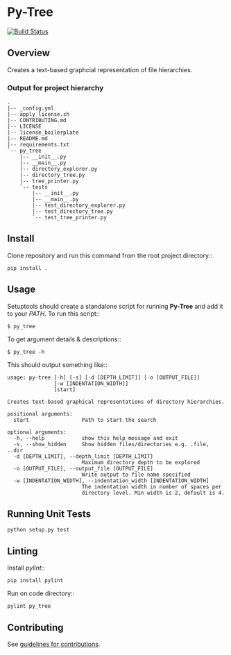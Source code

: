 # Py-Tree #

[![Build Status](https://travis-ci.org/tdeh/py-tree.svg?branch=master)](https://travis-ci.org/tdeh/py-tree)

## Overview ##

Creates a text-based graphcial representation of file hierarchies.

### Output for project hierarchy ###

```
.
|-- _config.yml
|-- apply_license.sh
|-- CONTRIBUTING.md
|-- LICENSE
|-- license_boilerplate
|-- README.md
|-- requirements.txt
`-- py_tree
    |-- __init__.py
    |-- __main__.py
    |-- directory_explorer.py
    |-- directory_tree.py
    |-- tree_printer.py
    `-- tests
        |-- __init__.py
        |-- __main__.py
        |-- test_directory_explorer.py
        |-- test_directory_tree.py
        `-- test_tree_printer.py
```

## Install ##

Clone repository and run this command from the root project directory::

    pip install .

## Usage ##

Setuptools should create a standalone script for running **Py-Tree** and add it to your *PATH*. To run this script::

    $ py_tree

To get argument details & descriptions::

    $ py_tree -h

This should output something like::

```
usage: py-tree [-h] [-s] [-d [DEPTH_LIMIT]] [-o [OUTPUT_FILE]]
               [-w [INDENTATION_WIDTH]]
               [start]

Creates text-based graphical representations of directory hierarchies.

positional arguments:
  start                 Path to start the search

optional arguments:
  -h, --help            show this help message and exit
  -s, --show_hidden     Show hidden files/directories e.g. .file, ..dir
  -d [DEPTH_LIMIT], --depth_limit [DEPTH_LIMIT]
                        Maximum directory depth to be explored
  -o [OUTPUT_FILE], --output_file [OUTPUT_FILE]
                        Write output to file name specified
  -w [INDENTATION_WIDTH], --indentation_width [INDENTATION_WIDTH]
                        The indentation width in number of spaces per
                        directory level. Min width is 2, default is 4.

```

## Running Unit Tests ##

    python setup.py test

## Linting ##

Install *pylint*::

    pip install pylint

Run on code directory::

    pylint py_tree

## Contributing ##

See [guidelines for contributions](CONTRIBUTING.md).
